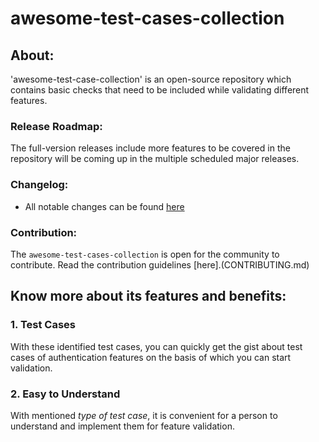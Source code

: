 # awesome-test-cases-collection

## About:
'awesome-test-case-collection' is an open-source repository which contains basic checks that need to be included while validating different features.

### Release Roadmap:
The full-version releases include more features to be covered in the repository will be coming up in the multiple scheduled major releases. 

### Changelog:
- All notable changes can be found [here](CHANGELOG.md)

### Contribution:
The `awesome-test-cases-collection` is open for the community to contribute. Read the contribution guidelines [here].(CONTRIBUTING.md)


## Know more about its features and benefits:

### 1. Test Cases
With these identified test cases, you can quickly get the gist about test cases of authentication features on the basis of which you can start validation.

### 2. Easy to Understand
With mentioned *type of test case*, it is convenient for a person to understand and implement them for feature validation.
 